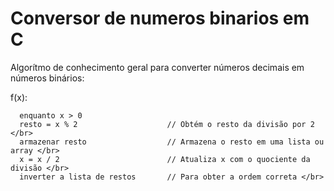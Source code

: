 # Conversor de numeros binarios em C

Algorítmo de conhecimento geral para converter números decimais em números binários:

f(x): </br>

      enquanto x > 0
      resto = x % 2                    // Obtém o resto da divisão por 2 </br>
      armazenar resto                  // Armazena o resto em uma lista ou array </br>
      x = x / 2                        // Atualiza x com o quociente da divisão </br>
      inverter a lista de restos       // Para obter a ordem correta </br>

